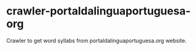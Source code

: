 # crawler-portaldalinguaportuguesa-org
Crawler to get word syllabs from portaldalinguaportuguesa.org website.
